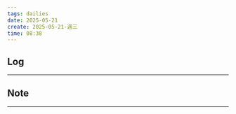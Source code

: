 ```yaml
---
tags: dailies  
date: 2025-05-21
create: 2025-05-21-週三
time: 08:38
---
```

## Log
---


## Note
---

